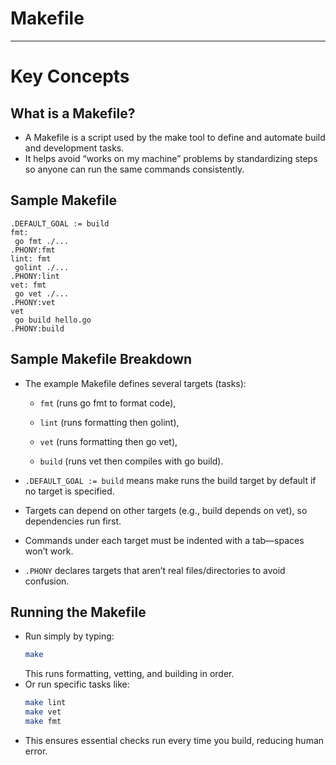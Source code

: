# Makefile
---
# Key Concepts

## What is a Makefile?
- A Makefile is a script used by the make tool to define and automate build and development tasks.
- It helps avoid “works on my machine” problems by standardizing steps so anyone can run the same commands consistently.

## Sample Makefile
```make
.DEFAULT_GOAL := build
fmt:
 go fmt ./...
.PHONY:fmt
lint: fmt
 golint ./...
.PHONY:lint
vet: fmt
 go vet ./...
.PHONY:vet
vet
 go build hello.go
.PHONY:build
```

## Sample Makefile Breakdown
- The example Makefile defines several targets (tasks):

    * `fmt` (runs go fmt to format code),

    * `lint` (runs formatting then golint),

    * `vet` (runs formatting then go vet),

    * `build` (runs vet then compiles with go build).

- `.DEFAULT_GOAL := build` means make runs the build target by default if no target is specified.

- Targets can depend on other targets (e.g., build depends on vet), so dependencies run first.

- Commands under each target must be indented with a tab—spaces won’t work.

- `.PHONY` declares targets that aren’t real files/directories to avoid confusion.

## Running the Makefile
- Run simply by typing:
    ```bash
    make
    ```
    This runs formatting, vetting, and building in order.
- Or run specific tasks like:
    ```bash
    make lint
    make vet
    make fmt
    ```
- This ensures essential checks run every time you build, reducing human error.
